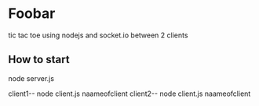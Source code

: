 # Foobar

tic tac toe using nodejs and socket.io between 2 clients

## How to start

node server.js

client1-- node client.js naameofclient
client2-- node client.js naameofclient


